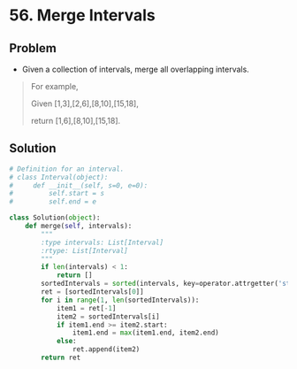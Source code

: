 # 56. Merge Intervals

## Problem
- Given a collection of intervals, merge all overlapping intervals.

> For example,
> 
> Given [1,3],[2,6],[8,10],[15,18],
> 
> return [1,6],[8,10],[15,18].

## Solution
```python
# Definition for an interval.
# class Interval(object):
#     def __init__(self, s=0, e=0):
#         self.start = s
#         self.end = e

class Solution(object):
    def merge(self, intervals):
        """
        :type intervals: List[Interval]
        :rtype: List[Interval]
        """
        if len(intervals) < 1:
            return []
        sortedIntervals = sorted(intervals, key=operator.attrgetter('start'))
        ret = [sortedIntervals[0]]
        for i in range(1, len(sortedIntervals)):
            item1 = ret[-1]
            item2 = sortedIntervals[i]
            if item1.end >= item2.start:
                item1.end = max(item1.end, item2.end)
            else:
                ret.append(item2)
        return ret
```

